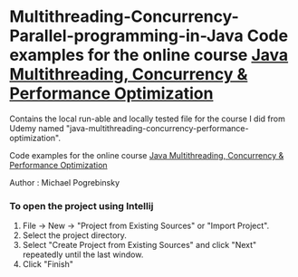 # Multithreading-Concurrency-Parallel-programming-in-Java	Code examples for the online course [Java Multithreading, Concurrency & Performance Optimization](https://www.udemy.com/java-multithreading-concurrency-performance-optimization)



Contains the local run-able and locally tested file for the course I did from Udemy named "java-multithreading-concurrency-performance-optimization".


Code examples for the online course [Java Multithreading, Concurrency & Performance Optimization](https://www.udemy.com/java-multithreading-concurrency-performance-optimization)

Author : Michael Pogrebinsky

### To open the project using Intellij

1. File -> New -> "Project from Existing Sources" or "Import Project".
2. Select the project directory.
3. Select "Create Project from Existing Sources" and click "Next" repeatedly until the last window.
4. Click "Finish"



